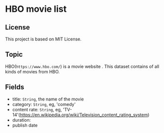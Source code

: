 # HBO movie list

## License
This project is based on MIT License.

## Topic
HBO(`https://www.hbo.com/`) is a movie website . This dataset contains of all kinds of movies from HBO.

## Fields
- title: `String`, the name of the movie
- category: `String`, eg, 'comedy'
- content rate: `String`, eg, 'TV-14'(https://en.wikipedia.org/wiki/Television_content_rating_system)
- duration:
- publish date